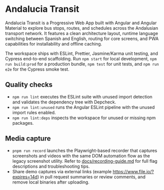 # Andalucia Transit

Andalucia Transit is a Progressive Web App built with Angular and Angular Material to explore bus stops, routes, and schedules across the Andalusian transport network. It features a clean architecture layout, runtime language switching between Spanish and English, routing for core screens, and PWA capabilities for installability and offline caching.

The workspace ships with ESLint, Prettier, Jasmine/Karma unit testing, and Cypress end-to-end scaffolding. Run `npm start` for local development, `npm run build:prod` for a production bundle, `npm test` for unit tests, and `npm run e2e` for the Cypress smoke test.

## Quality checks

- `npm run lint` executes the ESLint suite with unused import detection and validates the dependency tree with Depcheck.
- `npm run lint:unused` runs the Angular ESLint pipeline with the unused import rules enabled.
- `npm run lint:deps` inspects the workspace for unused or missing npm packages.

## Media capture

- `pnpm run record` launches the Playwright-based recorder that captures screenshots and videos with the same DOM automation flow as the legacy screenshot utility. Refer to [docs/recording-guide.md](docs/recording-guide.md) for full flag descriptions and troubleshooting tips.
- Share demo captures via external links (example https://www.file.io/?expires=14d) in pull request summaries or review comments, and remove local binaries after uploading.
